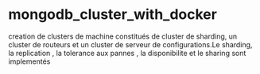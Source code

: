 # mongodb_cluster_with_docker
creation de clusters de machine constitués de cluster de sharding, un cluster de routeurs et un cluster de serveur de configurations.Le sharding, la replication , la tolerance aux pannes , la disponibilite et le sharing sont implementés
